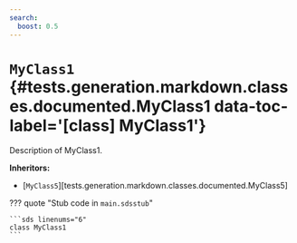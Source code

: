 ```yaml
---
search:
  boost: 0.5
---
```


[//]: # (DO NOT EDIT THIS FILE DIRECTLY. Instead, edit the corresponding stub file and execute `npm run docs:api`.)

# <code class="doc-symbol doc-symbol-class"></code> `MyClass1` {#tests.generation.markdown.classes.documented.MyClass1 data-toc-label='[class] MyClass1'}

Description of MyClass1.

**Inheritors:**

- [`MyClass5`][tests.generation.markdown.classes.documented.MyClass5]

??? quote "Stub code in `main.sdsstub`"

    ```sds linenums="6"
    class MyClass1
    ```
